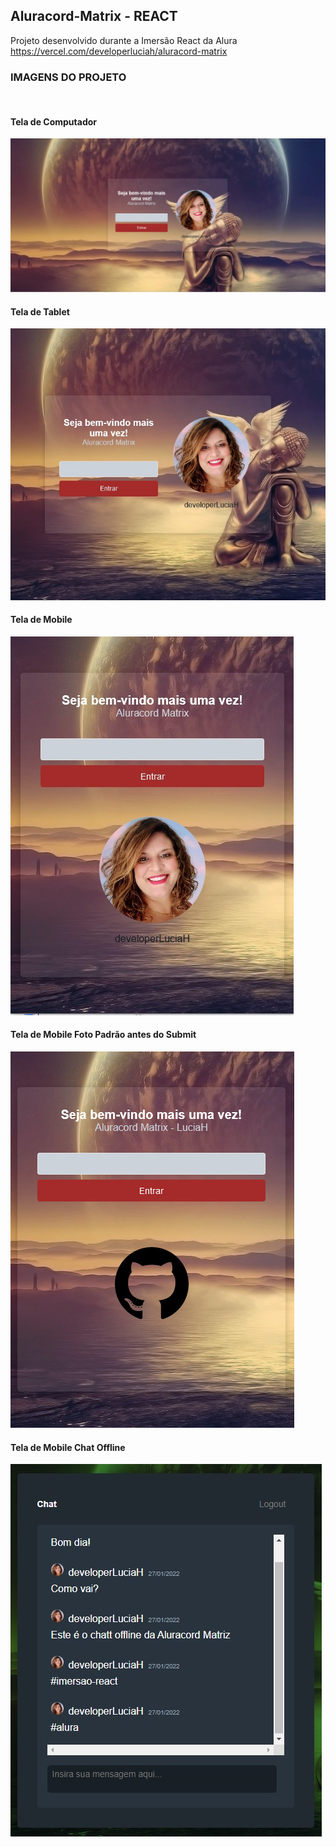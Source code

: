 ## Aluracord-Matrix - REACT

Projeto desenvolvido durante a Imersão React da Alura
<br />
https://vercel.com/developerluciah/aluracord-matrix
<br />

<h3>IMAGENS DO PROJETO</h3>
<br />
<h4> Tela de Computador </h4>
<img src="public/img/img1.jpeg" alt="">
<br />
<h4> Tela de Tablet </h4>
<img src="public/img/img2.jpeg" alt="">
<br />
<h4> Tela de Mobile </h4>
<img src="public/img/img3.jpeg" alt="">
<br />
<h4> Tela de Mobile Foto Padrão antes do Submit </h4>
<img src="public/img/img4.jpeg" alt="">
<br />
<h4> Tela de Mobile Chat Offline </h4>
<img src="public/img/img5.jpeg" alt="">

